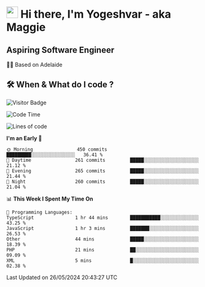 <h1><img src="https://emojis.slackmojis.com/emojis/images/1531849430/4246/blob-sunglasses.gif?1531849430" width="30"/> Hi there, I'm Yogeshvar - aka Maggie</h1>

## Aspiring Software Engineer
🏂🏻  Based on Adelaide 

## 🛠 When & What do I code ?  

![Visitor Badge](https://visitor-badge.feriirawann.repl.co?username=yogeshvar&repo=yogeshvar&label=Visitors&style=plastic&color=%23457BFF&contentType=svg)

<!--START_SECTION:waka-->
![Code Time](http://img.shields.io/badge/Code%20Time-2%2C901%20hrs%2010%20mins-blue)

![Lines of code](https://img.shields.io/badge/From%20Hello%20World%20I%27ve%20Written-4.2%20million%20lines%20of%20code-blue)

**I'm an Early 🐤** 

```text
🌞 Morning                450 commits         █████████░░░░░░░░░░░░░░░░   36.41 % 
🌆 Daytime                261 commits         █████░░░░░░░░░░░░░░░░░░░░   21.12 % 
🌃 Evening                265 commits         █████░░░░░░░░░░░░░░░░░░░░   21.44 % 
🌙 Night                  260 commits         █████░░░░░░░░░░░░░░░░░░░░   21.04 % 
```


📊 **This Week I Spent My Time On** 

```text
💬 Programming Languages: 
TypeScript               1 hr 44 mins        ███████████░░░░░░░░░░░░░░   43.25 % 
JavaScript               1 hr 3 mins         ███████░░░░░░░░░░░░░░░░░░   26.53 % 
Other                    44 mins             █████░░░░░░░░░░░░░░░░░░░░   18.39 % 
PHP                      21 mins             ██░░░░░░░░░░░░░░░░░░░░░░░   09.09 % 
XML                      5 mins              █░░░░░░░░░░░░░░░░░░░░░░░░   02.38 % 
```


 Last Updated on 26/05/2024 20:43:27 UTC
<!--END_SECTION:waka-->
